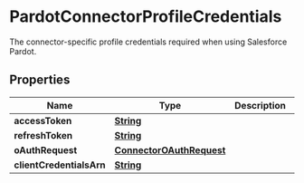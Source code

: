 

# PardotConnectorProfileCredentials

The connector-specific profile credentials required when using Salesforce Pardot.

## Properties

| Name | Type | Description | Notes |
|------------ | ------------- | ------------- | -------------|
|**accessToken** | [**String**](String.md) |  |  [optional] |
|**refreshToken** | [**String**](String.md) |  |  [optional] |
|**oAuthRequest** | [**ConnectorOAuthRequest**](ConnectorOAuthRequest.md) |  |  [optional] |
|**clientCredentialsArn** | [**String**](String.md) |  |  [optional] |



